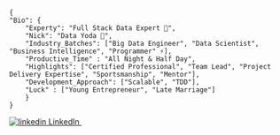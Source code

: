
	{
 	"Bio": {
		"Experty": "Full Stack Data Expert 🔭",
		"Nick": "Data Yoda 🤔",
		"Industry_Batches": ["Big Data Engineer", "Data Scientist", "Business Intelligence", "Programmer" ⚡],
		"Productive_Time" : "All Night & Half Day", 
		"Highlights": ["Certified Professional", "Team Lead", "Project Delivery Expertise", "Sportsmanship", "Mentor"],
		"Development_Approach": ["Scalable", "TDD"],
		"Luck" : ["Young Entrepreneur", "Late Marriage"]
		}
  	}

<p>
  <a href="https://www.linkedin.com/in/muhammad-owais-ajaz-63015094/" rel="nofollow noreferrer">
    <img src="https://i.stack.imgur.com/gVE0j.png" alt="linkedin"> LinkedIn
  </a> &nbsp; 
</p>
